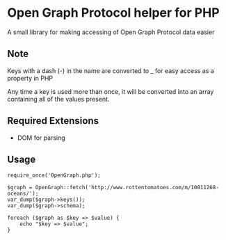 # Open Graph Protocol helper for PHP

A small library for making accessing of Open Graph Protocol data easier

## Note
Keys with a dash (-) in the name are converted to _ for easy access as a property
in PHP

Any time a key is used more than once, it will be converted into an array containing all of the values present.

## Required Extensions
* DOM for parsing

## Usage
	require_once('OpenGraph.php');

	$graph = OpenGraph::fetch('http://www.rottentomatoes.com/m/10011268-oceans/');
	var_dump($graph->keys());
	var_dump($graph->schema);

	foreach ($graph as $key => $value) {
		echo "$key => $value";
	}
